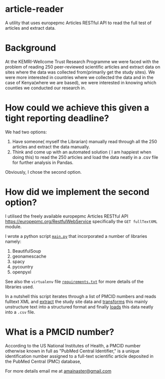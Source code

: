 # article-reader
A utility that uses europepmc Articles RESTful API to read the full test of articles and extract data.

# Background
At the KEMRI-Wellcome Trust Research Programme we were faced with the problem of reading 250 peer-reviewed scientific articles and extract data on sites where the data was collected from(primarily get the study sites). We were more interested in countries where we collected the data and in the case of Kenya(where we are based), we were interested in knowing which counties we conducted our research in.

# How could we achieve this given a tight reporting deadline?
We had two options:
1. Have someone( myself the Librarian) manually read through all the 250 articles and extract the data manually.
2. Think and come up with an automated solution ( I am happiest when doing this) to read the 250 articles and load the data neatly in a .csv file for further analysis in Pandas.

Obviously, I chose the second option.

# How did we implement the second option?
I utilised the freely available europepmc Articles RESTful API https://europepmc.org/RestfulWebService specifically the `GET fullTextXML` module.

I wrote a python script [`main.py`](https://github.com/Alex-Maina-Mwangi/article-reader/blob/main/main.py) that incorporated a number of libraries namely:
1. BeautifulSoup
2. geonamescache
3. spacy
4. pycountry
5. openpyxl

See also the `virtualenv` file [`requirements.txt`](https://github.com/Alex-Maina-Mwangi/article-reader/blob/main/requirements.txt) for more details of the libraries used.

In a nutshell this script iterates through a list of PMCID numbers and reads fulltext XML and <ins>extract</ins> the study site data and <ins>transforms</ins> this mainly unstructure text into a structured format and finally <ins>loads</ins> this data neatly into a `.csv` file.

# What is a PMCID number?

According to the US National Institutes of Health, a PMCID number otherwise known in full as "PubMed Central Identifier," is a unique identification number assigned to a full-text scientific article deposited in the PubMed Central (PMC) database,

For more details email me at amainaster@gmail.com


